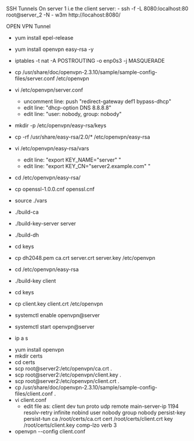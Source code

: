 SSH Tunnels
    On server 1 i.e the client server:
    - ssh -f -L 8080:localhost:80 root@server_2 -N
    - w3m http://locahost:8080/


OPEN VPN Tunnel
<!-- In server 2 acting as the OPEN VPN server -->
- yum install epel-release
- yum install openvpn easy-rsa -y
- iptables -t nat -A POSTROUTING -o enp0s3 -j MASQUERADE 
- cp /usr/share/doc/openvpn-2.3.10/sample/sample-config-files/server.conf /etc/openvpn
- vi /etc/openvpn/server.conf
    - uncomment line: push "redirect-gateway def1 bypass-dhcp"
    - edit line: "dhcp-option DNS 8.8.8.8"
    - edit line: "user: nobody, group: nobody"
- mkdir -p /etc/openvpn/easy-rsa/keys
- cp -rf /usr/share/easy-rsa/2.0/* /etc/openvpn/easy-rsa
- vi /etc/openvpn/easy-rsa/vars
    - edit line: "export KEY_NAME="server" "
    - edit line: "export KEY_CN="server2.example.com" " 

- cd /etc/openvpn/easy-rsa/
- cp openssl-1.0.0.cnf openssl.cnf
- source ./vars
- ./build-ca
- ./build-key-server server
- ./build-dh
- cd keys
- cp dh2048.pem ca.crt server.crt server.key /etc/openvpn
- cd /etc/openvpn/easy-rsa
- ./build-key client
- cd keys
- cp client.key client.crt /etc/openvpn
- systemctl enable openvpn@server
- systemctl start openvpn@server
- ip a s

<!-- in server 1-->
- yum install openvpn
- mkdir certs
- cd certs
- scp root@server2:/etc/openvpn/ca.crt .
- scp root@server2:/etc/openvpn/client.key .
- scp root@server2:/etc/openvpn/client.crt .
- cp /usr/share/doc/openvpn-2.3.10/sample/sample-config-files/client.conf .
- vi client.conf
    - edit file as: client
                    dev tun
                    proto udp
                    remote main-server-ip 1194
                    resolv-retry infinite
                    nobind
                    user nobody
                    group nobody 
                    persist-key
                    persist-tun
                    ca /root/certs/ca.crt
                    cert /root/certs/client.crt
                    key /root/certs/client.key
                    comp-lzo
                    verb 3
- openvpn --config client.conf



 


    